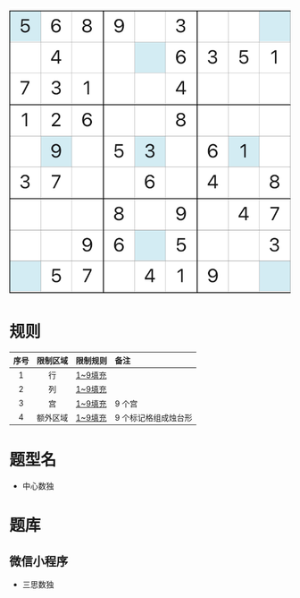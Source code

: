 ![](../../../../../images/sudoku/烛台数独.jpeg)

# 规则

| 序号  | 限制区域 | 限制规则    | 备注          |
|:---:|:----:|:--------|:------------|
|  1  |  行   | [1~9填充] |             |
|  2  |  列   | [1~9填充] |             |
|  3  |  宫   | [1~9填充] | 9 个宫        |
|  4  | 额外区域 | [1~9填充] | 9 个标记格组成烛台形 |

# 题型名

- 中心数独

# 题库

## 微信小程序

- 三思数独

[1~9填充]: ../../../../../rules.md#1to9填充